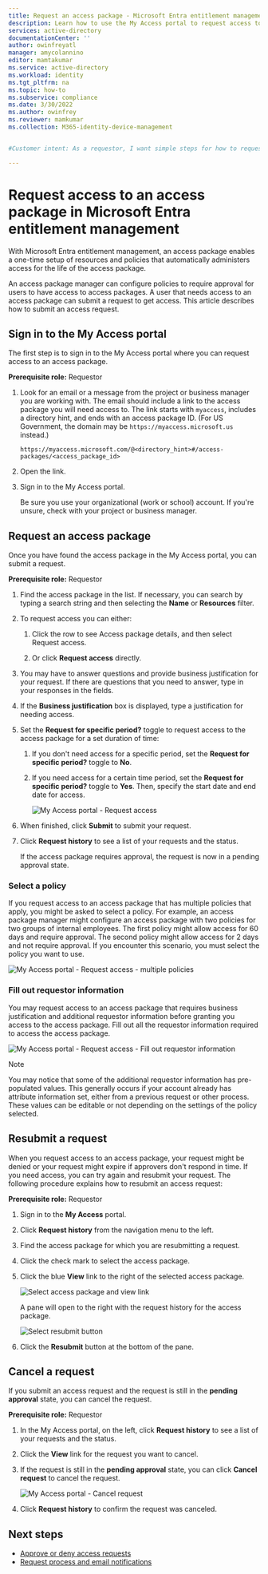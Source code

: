 ```yaml
---
title: Request an access package - Microsoft Entra entitlement management
description: Learn how to use the My Access portal to request access to an access package in Azure Active Directory entitlement management.
services: active-directory
documentationCenter: ''
author: owinfreyatl
manager: amycolannino
editor: mamtakumar
ms.service: active-directory
ms.workload: identity
ms.tgt_pltfrm: na
ms.topic: how-to
ms.subservice: compliance
ms.date: 3/30/2022
ms.author: owinfrey
ms.reviewer: mamkumar
ms.collection: M365-identity-device-management


#Customer intent: As a requestor, I want simple steps for how to request resources I need so that I can start using the resources to perform my job.

---
```

# Request access to an access package in Microsoft Entra entitlement management

With Microsoft Entra entitlement management, an access package enables a one-time setup of resources and policies that automatically administers access for the life of the access package. 

An access package manager can configure policies to require approval for users to have access to access packages. A user that needs access to an access package can submit a request to get access. This article describes how to submit an access request.

## Sign in to the My Access portal

The first step is to sign in to the My Access portal where you can request access to an access package.

**Prerequisite role:** Requestor

1. Look for an email or a message from the project or business manager you are working with. The email should include a link to the access package you will need access to. The link starts with `myaccess`, includes a directory hint, and ends with an access package ID.  (For US Government, the domain may be `https://myaccess.microsoft.us` instead.)
 
    `https://myaccess.microsoft.com/@<directory_hint>#/access-packages/<access_package_id>`

1. Open the link.

1. Sign in to the My Access portal.

    Be sure you use your organizational (work or school) account. If you're unsure, check with your project or business manager.

## Request an access package

Once you have found the access package in the My Access portal, you can submit a request.

**Prerequisite role:** Requestor

1. Find the access package in the list.  If necessary, you can search by typing a search string and then selecting the **Name** or **Resources** filter.
 
1. To request access you can either:

    1. Click the row to see Access package details, and then select Request access.

    1. Or click **Request access** directly.

1. You may have to answer questions and provide business justification for your request. If there are questions that you need to answer, type in your responses in the fields.

1. If the **Business justification** box is displayed, type a justification for needing access.

1. Set the **Request for specific period?** toggle to request access to the access package for a set duration of time:

    1. If you don't need access for a specific period, set the **Request for specific period?** toggle to **No**.

    1. If you need access for a certain time period, set the **Request for specific period?** toggle to **Yes**. Then, specify the start date and end date for access.

        ![My Access portal - Request access](./media/entitlement-management-shared/my-access-request-access.png)

1. When finished, click **Submit** to submit your request.

1. Click **Request history** to see a list of your requests and the status.

    If the access package requires approval, the request is now in a pending approval state.

### Select a policy

If you request access to an access package that has multiple policies that apply, you might be asked to select a policy. For example, an access package manager might configure an access package with two policies for two groups of internal employees. The first policy might allow access for 60 days and require approval. The second policy might allow access for 2 days and not require approval. If you encounter this scenario, you must select the policy you want to use.

![My Access portal - Request access - multiple policies](./media/entitlement-management-request-access/my-access-multiple-policies.png)

### Fill out requestor information

You may request access to an access package that requires business justification and additional requestor information before granting you access to the access package. Fill out all the requestor information required to access the access package.

![My Access portal - Request access - Fill out requestor information](./media/entitlement-management-request-access/my-access-requestor-information.png)

> [!NOTE]
> You may notice that some of the additional requestor information has pre-populated values. This generally occurs if your account already has attribute information set, either from a previous request or other process. These values can be editable or not depending on the settings of the policy selected.

## Resubmit a request

When you request access to an access package, your request might be denied or your request might expire if approvers don't respond in time. If you need access, you can try again and resubmit your request. The following procedure explains how to resubmit an access request:

**Prerequisite role:** Requestor

1. Sign in to the **My Access** portal.

1. Click **Request history** from the navigation menu to the left.

1. Find the access package for which you are resubmitting a request.

1. Click the check mark to select the access package.

1. Click the blue **View** link to the right of the selected access package.
    
    ![Select access package and view link](./media/entitlement-management-request-access/resubmit-request-select-request-and-view.png)

    A pane will open to the right with the request history for the access package.
    
    ![Select resubmit button](./media/entitlement-management-request-access/resubmit-request-select-resubmit.png)

1. Click the **Resubmit** button at the bottom of the pane.

## Cancel a request

If you submit an access request and the request is still in the **pending approval** state, you can cancel the request.

**Prerequisite role:** Requestor

1. In the My Access portal, on the left, click **Request history** to see a list of your requests and the status.

1. Click the **View** link for the request you want to cancel.

1. If the request is still in the **pending approval** state, you can click **Cancel request** to cancel the request.

    ![My Access portal - Cancel request](./media/entitlement-management-request-access/my-access-cancel-request.png)

1. Click **Request history** to confirm the request was canceled.

## Next steps

- [Approve or deny access requests](entitlement-management-request-approve.md)
- [Request process and email notifications](entitlement-management-process.md)